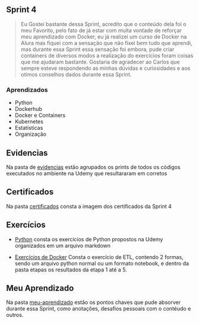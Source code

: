 ## Sprint 4

> Eu Gostei bastante dessa Sprint, acredito que o conteúdo dela foi o meu Favorito, pelo fato de já estar com muita vontade de reforçar meu aprendizado com Docker, eu já realizei um curso de Docker na Alura mas fiquei com a sensação que não fixei bem tudo que aprendi, mas durante essa Sprint essa sensação foi embora, pude criar containers de diversos modos a realização do exercícios foram coisas que me ajudaram bastante. Gostaria de agradecer ao Carlos que sempre esteve respondendo as minhas dúvidas e curiosidades e aos otimos conselhos dados durante essa Sprint.

### Aprendizados

- Python
- Dockerhub
- Docker e Containers
- Kubernetes
- Estatísticas
- Organização

## Evidencias

Na pasta de [evidencias](https://github.com/EdnaldoLuiz/AWS-Cloud-Data-Engineering-Compass-UOL/tree/main/sprint-4/evidencias) estão agrupados os prints de todos os códigos executados no ambiente na Udemy que resultararam em corretos

## Certificados

Na pasta [certificados](https://github.com/EdnaldoLuiz/AWS-Cloud-Data-Engineering-Compass-UOL/tree/main/sprint-4/certificados) consta a imagem dos certificados da Sprint 4

## Exercícios

- [Python](https://github.com/EdnaldoLuiz/AWS-Cloud-Data-Engineering-Compass-UOL/blob/main/sprint-4/exercicios/python) consta os exercícios de Python propostos na Udemy organizados em um arquivo markdown

- [Exercícios de Docker](https://github.com/EdnaldoLuiz/AWS-Cloud-Data-Engineering-Compass-UOL/tree/main/sprint-4/exercicios/docker)
Consta o exercício de ETL, contendo 2 formas, sendo um arquivo python normal ou um formato notebook, e dentro da pasta etapas os resultados da etapa 1 até a 5.

## Meu Aprendizado

Na pasta [meu-aprendizado](https://github.com/EdnaldoLuiz/AWS-Cloud-Data-Engineering-Compass-UOL/tree/main/sprint-4/meu-aprendizado) estão os pontos chaves que pude absorver durante essa Sprint, como anotações, desafios pessoais com o contéudo e outros.

